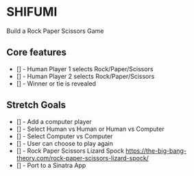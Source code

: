 # SHIFUMI

Build a Rock Paper Scissors Game

## Core features

- [] - Human Player 1 selects Rock/Paper/Scissors
- [] - Human Player 2 selects Rock/Paper/Scissors
- [] - Winner or tie is revealed

## Stretch Goals

- [] - Add a computer player
- [] - Select Human vs Human or Human vs Computer
- [] - Select Computer vs Computer
- [] - User can choose to play again
- [] - Rock Paper Scissors Lizard Spock https://the-big-bang-theory.com/rock-paper-scissors-lizard-spock/
- [] - Port to a Sinatra App
